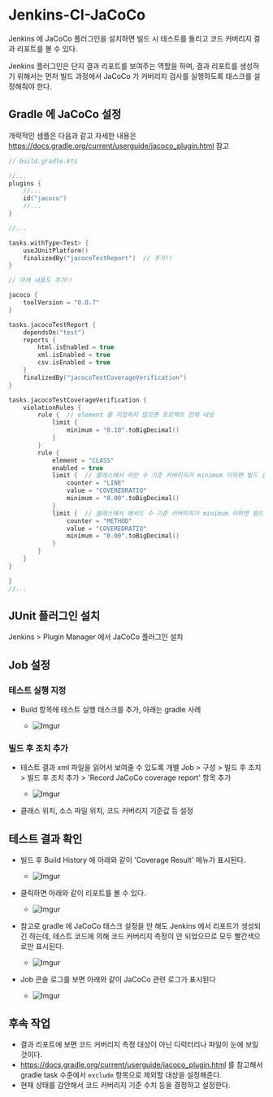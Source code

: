 # Jenkins-CI-JaCoCo

Jenkins 에 JaCoCo 플러그인을 설치하면 빌드 시 테스트를 돌리고 코드 커버리지 결과 리포트를 볼 수 있다.

Jenkins 플러그인은 단지 결과 리포트를 보여주는 역할을 하며, 결과 리포트를 생성하기 위해서는 먼저 빌드 과정에서 JaCoCo 가 커버리지 검사를 실행하도록 태스크를 설정해줘야 한다.

## Gradle 에 JaCoCo 설정

개략적인 샘플은 다음과 같고 자세한 내용은 https://docs.gradle.org/current/userguide/jacoco_plugin.html 참고

```kotlin
// build.gradle.kts

//...
plugins {
    //...
    id("jacoco")
    //...
}

//...

tasks.withType<Test> {
    useJUnitPlatform()
    finalizedBy("jacocoTestReport")  // 추가!!
}

// 아래 내용도 추가!!

jacoco {
    toolVersion = "0.8.7"
}

tasks.jacocoTestReport {
    dependsOn("test")
    reports {
        html.isEnabled = true
        xml.isEnabled = true
        csv.isEnabled = true
    }
    finalizedBy("jacocoTestCoverageVerification")
}

tasks.jacocoTestCoverageVerification {
    violationRules {
        rule {  // element 를 지정하지 않으면 프로젝트 전체 대상
            limit {
                minimum = "0.10".toBigDecimal()
            }
        }
        rule {
            element = "CLASS"
            enabled = true
            limit {  // 클래스에서 라인 수 기준 커버리지가 minimum 이하면 빌드 실패 처리
                counter = "LINE"
                value = "COVEREDRATIO"
                minimum = "0.00".toBigDecimal()
            }
            limit {  // 클래스에서 메서드 수 기준 커버리지가 minimum 이하면 빌드 실패 처리
                counter = "METHOD"
                value = "COVEREDRATIO"
                minimum = "0.00".toBigDecimal()
            }
        }
    }
}

}
//...
```


## JUnit 플러그인 설치

Jenkins > Plugin Manager 에서 JaCoCo 플러그인 설치

## Job 설정

### 테스트 실행 지정

- Build 항목에 테스트 실행 태스크를 추가, 아래는 gradle 사례

  - ![Imgur](https://i.imgur.com/Y0CJDxk.png)

### 빌드 후 조치 추가

- 테스트 결과 xml 파일을 읽어서 보여줄 수 있도록 개별 Job > 구성 > 빌드 후 조치 > 빌드 후 조치 추가 > 'Record JaCoCo coverage report' 항목 추가

  - ![Imgur](https://i.imgur.com/BJrB42d.png)

- 클래스 위치, 소스 파일 위치, 코드 커버리지 기준값 등 설정


## 테스트 결과 확인

- 빌드 후 Build History 에 아래와 같이 'Coverage Result' 메뉴가 표시된다.

  - ![Imgur](https://i.imgur.com/AgsMWuy.png)

- 클릭하면 아래와 같이 리포트를 볼 수 있다.

  - ![Imgur](https://i.imgur.com/3RLWwsu.png)

- 참고로 gradle 에 JaCoCo 태스크 설정을 안 해도 Jenkins 에서 리포트가 생성되긴 하는데, 테스트 코드에 의해 코드 커버리지 측정이 안 되었으므로 모두 빨간색으로만 표시된다.

  - ![Imgur](https://i.imgur.com/aAz56O2.png)

- Job 콘솔 로그를 보면 아래와 같이 JaCoCo 관련 로그가 표시된다

  - ![Imgur](https://i.imgur.com/iMOBQ9t.png)


## 후속 작업

- 결과 리포트에 보면 코드 커버리지 측정 대상이 아닌 디럭터리나 파일이 눈에 보일 것이다.
- https://docs.gradle.org/current/userguide/jacoco_plugin.html 를 참고해서 gradle task 수준에서 `exclude` 항목으로 제외할 대상을 설정해준다.
- 현재 상태를 감안해서 코드 커버리지 기준 수치 등을 결정하고 설정한다.

